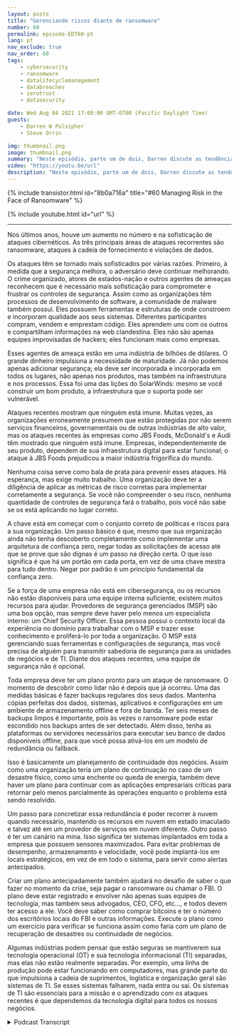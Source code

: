 ```yaml
---
layout: posts
title: "Gerenciando riscos diante de ransomware"
number: 60
permalink: episode-EDT60-pt
lang: pt
nav_exclude: true
nav_order: 60
tags:
    - cybersecurity
    - ransomware
    - datalifecyclemanagement
    - databreaches
    - zerotrust
    - datasecurity

date: Wed Aug 04 2021 17:00:00 GMT-0700 (Pacific Daylight Time)
guests:
    - Darren W Pulsipher
    - Steve Orrin

img: thumbnail.png
image: thumbnail.png
summary: "Neste episódio, parte um de dois, Darren discute as tendências de segurança com o convidado frequente Steve Orrin, CTO da Intel, Federal. Ao longo do último ano, houve um aumento no número e na sofisticação dos ciberataques. As três áreas-chave de ataques recorrentes são ransomware, ataques à cadeia de suprimentos e violações de dados."
video: "https://youtu.be/url"
description: "Neste episódio, parte um de dois, Darren discute as tendências de segurança com o convidado frequente Steve Orrin, CTO da Intel, Federal. Ao longo do último ano, houve um aumento no número e na sofisticação dos ciberataques. As três áreas-chave de ataques recorrentes são ransomware, ataques à cadeia de suprimentos e violações de dados."
---
```


<div>
{% include transistor.html id="8b0a716a" title="#60 Managing Risk in the Face of Ransomware" %}

{% include youtube.html id="url" %}
</div>

---

Nos últimos anos, houve um aumento no número e na sofisticação de ataques cibernéticos. As três principais áreas de ataques recorrentes são ransomware, ataques à cadeia de fornecimento e violações de dados.

Os ataques têm se tornado mais sofisticados por várias razões. Primeiro, à medida que a segurança melhora, o adversário deve continuar melhorando. O crime organizado, atores de estados-nação e outros agentes de ameaças reconhecem que é necessário mais sofisticação para comprometer e frustrar os controles de segurança. Assim como as organizações têm processos de desenvolvimento de software, a comunidade de malware também possui. Eles possuem ferramentas e estruturas de onde constroem e incorporam qualidade aos seus sistemas. Diferentes participantes compram, vendem e emprestam código. Eles aprendem uns com os outros e compartilham informações na web clandestina. Eles não são apenas equipes improvisadas de hackers; eles funcionam mais como empresas.

Esses agentes de ameaça estão em uma indústria de bilhões de dólares. O grande dinheiro impulsiona a necessidade de maturidade. Já não podemos apenas adicionar segurança; ela deve ser incorporada e incorporada em todos os lugares, não apenas nos produtos, mas também na infraestrutura e nos processos. Essa foi uma das lições do SolarWinds: mesmo se você construir um bom produto, a infraestrutura que o suporta pode ser vulnerável.

Ataques recentes mostram que ninguém está imune. Muitas vezes, as organizações erroneamente presumem que estão protegidas por não serem serviços financeiros, governamentais ou de outras indústrias de alto valor, mas os ataques recentes às empresas como JBS Foods, McDonald's e Audi têm mostrado que ninguém está imune. Empresas, independentemente de seu produto, dependem de sua infraestrutura digital para estar funcional; o ataque à JBS Foods prejudicou a maior indústria frigorífica do mundo.

Nenhuma coisa serve como bala de prata para prevenir esses ataques. Há esperança, mas exige muito trabalho. Uma organização deve ter a diligência de aplicar as métricas de risco corretas para implementar corretamente a segurança. Se você não compreender o seu risco, nenhuma quantidade de controles de segurança fará o trabalho, pois você não sabe se os está aplicando no lugar correto.

A chave está em começar com o conjunto correto de políticas e riscos para a sua organização. Um passo básico é que, mesmo que sua organização ainda não tenha descoberto completamente como implementar uma arquitetura de confiança zero, negar todas as solicitações de acesso até que se prove que são dignas é um passo na direção certa. O que isso significa é que há um portão em cada porta, em vez de uma chave mestra para tudo dentro. Negar por padrão é um princípio fundamental da confiança zero.

Se a força de uma empresa não está em cibersegurança, ou os recursos não estão disponíveis para uma equipe interna suficiente, existem muitos recursos para ajudar. Provedores de segurança gerenciados (MSP) são uma boa opção, mas sempre deve haver pelo menos um especialista interno: um Chief Security Officer. Essa pessoa possui o contexto local da experiência no domínio para trabalhar com o MSP e trazer esse conhecimento e proliferá-lo por toda a organização. O MSP está gerenciando suas ferramentas e configurações de segurança, mas você precisa de alguém para transmitir sabedoria de segurança para as unidades de negócios e de TI. Diante dos ataques recentes, uma equipe de segurança não é opcional.

Toda empresa deve ter um plano pronto para um ataque de ransomware. O momento de descobrir como lidar não é depois que já ocorreu. Uma das medidas básicas é fazer backups regulares dos seus dados. Mantenha cópias perfeitas dos dados, sistemas, aplicativos e configurações em um ambiente de armazenamento offline e fora de banda. Ter seis meses de backups limpos é importante, pois às vezes o ransomware pode estar escondido nos backups antes de ser detectado. Além disso, tenha as plataformas ou servidores necessários para executar seu banco de dados disponíveis offline, para que você possa ativá-los em um modelo de redundância ou fallback.

Isso é basicamente um planejamento de continuidade dos negócios. Assim como uma organização teria um plano de continuação no caso de um desastre físico, como uma enchente ou queda de energia, também deve haver um plano para continuar com as aplicações empresariais críticas para retornar pelo menos parcialmente às operações enquanto o problema está sendo resolvido.

Um passo para concretizar essa redundância é poder recorrer à nuvem quando necessário, mantendo os recursos em nuvem em estado imaculado e talvez até em um provedor de serviços em nuvem diferente. Outro passo é ter um canário na mina. Isso significa ter sistemas implantados em toda a empresa que possuem sensores maximizados. Para evitar problemas de desempenho, armazenamento e velocidade, você pode implantá-los em locais estratégicos, em vez de em todo o sistema, para servir como alertas antecipados.

Criar um plano antecipadamente também ajudará no desafio de saber o que fazer no momento da crise, seja pagar o ransomware ou chamar o FBI. O plano deve estar registrado e envolver não apenas suas equipes de tecnologia, mas também seus advogados, CEO, CFO, etc..., e todos devem ter acesso a ele. Você deve saber como comprar bitcoins e ter o número dos escritórios locais do FBI e outras informações. Execute o plano como um exercício para verificar se funciona assim como faria com um plano de recuperação de desastres ou continuidade de negócios.

Algumas indústrias podem pensar que estão seguras se mantiverem sua tecnologia operacional (OT) e sua tecnologia informacional (TI) separadas, mas elas não estão realmente separadas. Por exemplo, uma linha de produção pode estar funcionando em computadores, mas grande parte do que impulsiona a cadeia de suprimentos, logística e organização geral são sistemas de TI. Se esses sistemas falharem, nada entra ou sai. Os sistemas de TI são essenciais para a missão e o aprendizado com os ataques recentes é que dependemos da tecnologia digital para todos os nossos negócios.



<details>
<summary> Podcast Transcript </summary>

<p></p>

</details>
